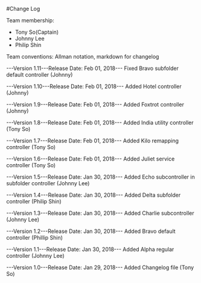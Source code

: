 #Change Log

Team membership:
- Tony So(Captain)
- Johnny Lee
- Philip Shin   

Team conventions: Allman notation, markdown for changelog

---Version 1.11---Release Date: Feb 01, 2018---
Fixed Bravo subfolder default controller (Johnny)

---Version 1.10---Release Date: Feb 01, 2018---
Added Hotel controller (Johnny)

---Version 1.9---Release Date: Feb 01, 2018---
Added Foxtrot controller (Johnny)

---Version 1.8---Release Date: Feb 01, 2018---
Added India utility controller (Tony So)

---Version 1.7---Release Date: Feb 01, 2018---
Added Kilo remapping controller (Tony So)

---Version 1.6---Release Date: Feb 01, 2018---
Added Juliet service controller (Tony So)

---Version 1.5---Release Date: Jan 30, 2018---
Added Echo subcontroller in subfolder controller (Johnny Lee)

---Version 1.4---Release Date: Jan 30, 2018---
Added Delta subfolder controller (Philip Shin)

---Version 1.3---Release Date: Jan 30, 2018---
Added Charlie subcontroller (Johnny Lee)

---Version 1.2---Release Date: Jan 30, 2018---
Added Bravo default controller (Phillip Shin)

---Version 1.1---Release Date: Jan 30, 2018---
Added Alpha regular controller (Johnny Lee)

---Version 1.0---Release Date: Jan 29, 2018---
Added Changelog file (Tony So)